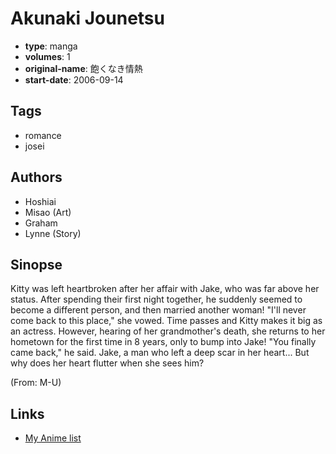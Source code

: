 # Akunaki Jounetsu

-   **type**: manga
-   **volumes**: 1
-   **original-name**: 飽くなき情熱
-   **start-date**: 2006-09-14

## Tags

-   romance
-   josei

## Authors

-   Hoshiai
-   Misao (Art)
-   Graham
-   Lynne (Story)

## Sinopse

Kitty was left heartbroken after her affair with Jake, who was far above her status. After spending their first night together, he suddenly seemed to become a different person, and then married another woman! "I'll never come back to this place," she vowed. Time passes and Kitty makes it big as an actress. However, hearing of her grandmother's death, she returns to her hometown for the first time in 8 years, only to bump into Jake! "You finally came back," he said. Jake, a man who left a deep scar in her heart... But why does her heart flutter when she sees him?

(From: M-U)

## Links

-   [My Anime list](https://myanimelist.net/manga/24538/Akunaki_Jounetsu)
